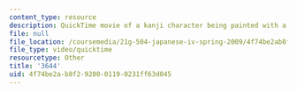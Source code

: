 ```yaml
---
content_type: resource
description: QuickTime movie of a kanji character being painted with a brush.
file: null
file_location: /coursemedia/21g-504-japanese-iv-spring-2009/4f74be2ab8f2920001190231ff63d045_3644.mov
file_type: video/quicktime
resourcetype: Other
title: '3644'
uid: 4f74be2a-b8f2-9200-0119-0231ff63d045
---
```

